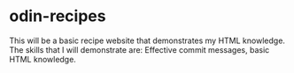 # odin-recipes

This will be a basic recipe website that demonstrates my HTML knowledge.
The skills that I will demonstrate are: Effective commit messages, basic HTML knowledge.